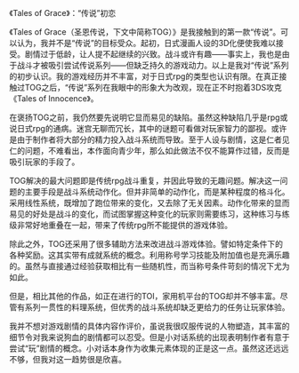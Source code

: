 《Tales of Grace》：“传说”初恋

《Tales of Grace（圣恩传说，下文中简称TOG）》是我接触到的第一款“传说”。可以认为，我并不是“传说”的目标受众。起初，日式漫画人设的3D化便使我难以接受。剧情过于低龄，让人提不起继续的兴致。战斗或许有趣——事实上，我也是由于战斗才被吸引尝试传说系列——但缺乏持久的游戏动力。以上是我对“传说”系列的初步认识。我的游戏经历并不丰富，对于日式rpg的类型也认识有限。在真正接触过TOG之后，“传说”系列在我眼中的形象大为改观，现在正不时抱着3DS攻克《Tales of Innocence》。

在褒扬TOG之前，我仍然要先说明它显而易见的缺陷。虽然这种缺陷几乎是rpg或说日式rpg的通病。迷宫无聊而冗长，其中的谜题可看做对玩家智力的鄙视。或许是由于制作者将大部分的精力投入战斗系统而导致。至于人设与剧情，这是仁者见仁的问题，不难看出，本作面向青少年，那么如此做法不仅不能算作过错，反而是吸引玩家的手段了。

TOG解决的最大问题即是传统rpg战斗重复，并因此导致的无趣问题。解决这一问题的主要手段是战斗系统动作化。但并非简单的动作化，而是某种程度的格斗化。采用线性系统，既增加了跑位带来的变化，又去除了无关因素。动作化带来的显而易见的好处是战斗的变化，而试图掌握这种变化的玩家则需要练习，这种练习与练级非常好地重叠在一起，带来了传统rpg所不能提供的游戏体验。

除此之外，TOG还采用了很多辅助方法来改进战斗游戏体验。譬如特定条件下的各种奖励。这其实带有成就系统的概念。利用称号学习技能及附加值也是充满乐趣的。虽然与直接通过经验获取相比有一些随机性，而当称号条件苛刻的情况下尤为如此。

但是，相比其他的作品，如正在进行的TOI，家用机平台的TOG却并不够丰富。尽管有系列一贯性的料理系统，但优秀的战斗系统却缺乏更给力的任务让玩家体验。

我并不想对游戏剧情的具体内容作评价，虽说我很叹服传说的人物塑造，其丰富的细节令对我来说狗血的剧情都可以忍受。但是小对话系统的出现表明制作者有意于尝试“玩”剧情的概念。小对话本身作为收集元素体现的正是这一点。虽然这还远远不够，但我对这一趋势很是欣喜。